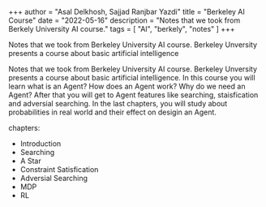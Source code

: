 +++
author = "Asal Delkhosh, Sajjad Ranjbar Yazdi"
title = "Berkeley AI Course"
date = "2022-05-16"
description = "Notes that we took from Berkely University AI course."
tags = [
    "AI",
    "berkely",
    "notes"
]
+++

Notes that we took from Berkeley University AI course. Berkeley Unversity presents a course about basic artificial intelligence

<!--more-->

Notes that we took from Berkeley University AI course. Berkeley Unversity presents a course about basic artificial intelligence. In this course you will learn what is an Agent? How does an Agent work? Why do we need an Agent? After that you will get to Agent features like searching, staisfication and adversial searching. In the last chapters, you will study about probabilities in real world and their effect on desigin an Agent.

chapters:

- Introduction
- Searching
- A Star
- Constraint Satisfication
- Adversial Searching
- MDP
- RL
